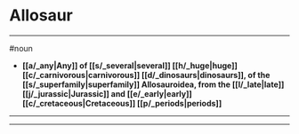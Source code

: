 # Allosaur
---
#noun
- **[[a/_any|Any]] of [[s/_several|several]] [[h/_huge|huge]] [[c/_carnivorous|carnivorous]] [[d/_dinosaurs|dinosaurs]], of the [[s/_superfamily|superfamily]] Allosauroidea, from the [[l/_late|late]] [[j/_jurassic|Jurassic]] and [[e/_early|early]] [[c/_cretaceous|Cretaceous]] [[p/_periods|periods]]**
---
---
